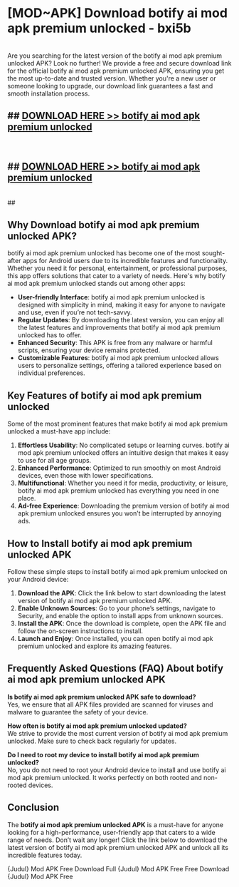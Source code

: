 # [MOD~APK] Download botify ai mod apk premium unlocked - bxi5b <br>
<br>
Are you searching for the latest version of the botify ai mod apk premium unlocked APK? Look no further! We provide a free and secure download link for the official botify ai mod apk premium unlocked APK, ensuring you get the most up-to-date and trusted version. Whether you're a new user or someone looking to upgrade, our download link guarantees a fast and smooth installation process.


## ##  [DOWNLOAD HERE >> botify ai mod apk premium unlocked](https://freeplayer.one?title=botify_ai_mod_apk_premium_unlocked&ref=OK1)
  <br>

##  ## [DOWNLOAD HERE >> botify ai mod apk premium unlocked](https://freeplayer.one?title=botify_ai_mod_apk_premium_unlocked&ref=OK1)
  <br>
  ##



## Why Download botify ai mod apk premium unlocked APK?

botify ai mod apk premium unlocked has become one of the most sought-after apps for Android users due to its incredible features and functionality. Whether you need it for personal, entertainment, or professional purposes, this app offers solutions that cater to a variety of needs. Here's why botify ai mod apk premium unlocked stands out among other apps:

- **User-friendly Interface**: botify ai mod apk premium unlocked is designed with simplicity in mind, making it easy for anyone to navigate and use, even if you’re not tech-savvy.
- **Regular Updates**: By downloading the latest version, you can enjoy all the latest features and improvements that botify ai mod apk premium unlocked has to offer.
- **Enhanced Security**: This APK is free from any malware or harmful scripts, ensuring your device remains protected.
- **Customizable Features**: botify ai mod apk premium unlocked allows users to personalize settings, offering a tailored experience based on individual preferences.

## Key Features of botify ai mod apk premium unlocked

Some of the most prominent features that make botify ai mod apk premium unlocked a must-have app include:

1. **Effortless Usability**: No complicated setups or learning curves. botify ai mod apk premium unlocked offers an intuitive design that makes it easy to use for all age groups.
2. **Enhanced Performance**: Optimized to run smoothly on most Android devices, even those with lower specifications.
3. **Multifunctional**: Whether you need it for media, productivity, or leisure, botify ai mod apk premium unlocked has everything you need in one place.
4. **Ad-free Experience**: Downloading the premium version of botify ai mod apk premium unlocked ensures you won’t be interrupted by annoying ads.

## How to Install botify ai mod apk premium unlocked APK

Follow these simple steps to install botify ai mod apk premium unlocked on your Android device:

1. **Download the APK**: Click the link below to start downloading the latest version of botify ai mod apk premium unlocked APK.
2. **Enable Unknown Sources**: Go to your phone’s settings, navigate to Security, and enable the option to install apps from unknown sources.
3. **Install the APK**: Once the download is complete, open the APK file and follow the on-screen instructions to install.
4. **Launch and Enjoy**: Once installed, you can open botify ai mod apk premium unlocked and explore its amazing features.

## Frequently Asked Questions (FAQ) About botify ai mod apk premium unlocked APK

**Is botify ai mod apk premium unlocked APK safe to download?**  
Yes, we ensure that all APK files provided are scanned for viruses and malware to guarantee the safety of your device.

**How often is botify ai mod apk premium unlocked updated?**  
We strive to provide the most current version of botify ai mod apk premium unlocked. Make sure to check back regularly for updates.

**Do I need to root my device to install botify ai mod apk premium unlocked?**  
No, you do not need to root your Android device to install and use botify ai mod apk premium unlocked. It works perfectly on both rooted and non-rooted devices.

## Conclusion

The **botify ai mod apk premium unlocked APK** is a must-have for anyone looking for a high-performance, user-friendly app that caters to a wide range of needs. Don’t wait any longer! Click the link below to download the latest version of botify ai mod apk premium unlocked APK and unlock all its incredible features today.

{Judul} Mod APK Free
Download Full {Judul} Mod APK Free
Free Download {Judul} Mod APK Free

